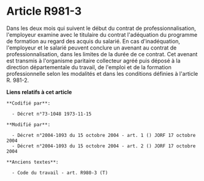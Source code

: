 # Article R981-3

Dans les deux mois qui suivent le début du contrat de professionnalisation, l'employeur examine avec le titulaire du contrat
l'adéquation du programme de formation au regard des acquis du salarié. En cas d'inadéquation, l'employeur et le salarié
peuvent conclure un avenant au contrat de professionnalisation, dans les limites de la durée de ce contrat. Cet avenant est
transmis à l'organisme paritaire collecteur agréé puis déposé à la direction départementale du travail, de l'emploi et de la
formation professionnelle selon les modalités et dans les conditions définies à l'article R. 981-2.

**Liens relatifs à cet article**

	**Codifié par**:

	  - Décret n°73-1048 1973-11-15

	**Modifié par**:

	  - Décret n°2004-1093 du 15 octobre 2004 - art. 1 () JORF 17 octobre 2004
	  - Décret n°2004-1093 du 15 octobre 2004 - art. 2 () JORF 17 octobre 2004

	**Anciens textes**:

	  - Code du travail - art. R980-3 (T)
